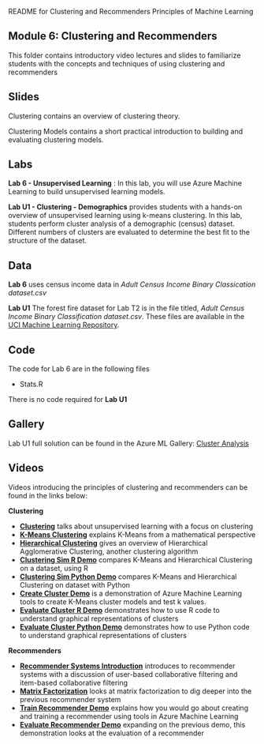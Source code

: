 README for Clustering and Recommenders
Principles of Machine Learning 
## Module 6: Clustering and Recommenders

This folder contains introductory video lectures and slides to familiarize students with the concepts and techniques of using clustering and recommenders

## Slides  

Clustering contains an overview of clustering theory.

Clustering Models contains a short practical introduction to building and evaluating clustering models.

## Labs

**Lab 6 - Unsupervised Learning** : In this lab, you will use Azure Machine Learning to build unsupervised learning models.

**Lab U1 - Clustering - Demographics** provides students with a hands-on overview of unsupervised learning using k-means clustering. In this lab, students perform cluster analysis of a demographic (census) dataset. Different numbers of clusters are evaluated to determine the best fit to the structure of the dataset.

## Data

**Lab 6** uses census income data in *Adult Census Income Binary Classication dataset.csv*

**Lab U1** The forest fire dataset for Lab T2 is in the file titled, *Adult Census Income Binary Classification dataset.csv*. These files are available in the [UCI Machine Learning Repository](http://archive.ics.uci.edu/ml/datasets/Adult).

## Code

The code for Lab 6 are in the following files
- Stats.R

There is no code required for **Lab U1**

## Gallery

Lab U1 full solution can be found in the Azure ML Gallery: [Cluster Analysis](http://gallery.azureml.net/Details/96a27128190d4dd38d861c59fb3f2abc)


## Videos  

Videos introducing the principles of clustering and recommenders can be found in the links below:

**Clustering**
- **[Clustering](https://youtu.be/kHra3poZ8r0)** talks about unsupervised learning with a focus on clustering
- **[K-Means Clustering](https://youtu.be/eo7S8XN1KKs)** explains K-Means from a mathematical perspective
- **[Hierarchical Clustering](https://youtu.be/kuIUzQTNAGA)** gives an overview of Hierarchical Agglomerative Clustering, another clustering algorithm
- **[Clustering Sim R Demo](https://youtu.be/y0IW0EaKZHc)** compares K-Means and Hierarchical Clustering on a dataset, using R
- **[Clustering Sim Python Demo](https://youtu.be/CEPIanO4AE4)** compares K-Means and Hierarchical Clustering on dataset with Python
- **[Create Cluster Demo](https://youtu.be/W9zcbsgRtyE)** is a demonstration of Azure Machine Learning tools to create K-Means cluster models and test k values.
- **[Evaluate Cluster R Demo](https://youtu.be/CjhXATlF2SE)** demonstrates how to use R code to understand graphical representations of clusters
- **[Evaluate Cluster Python Demo](https://youtu.be/6Cm9syE1uqw)** demonstrates how to use Python code to understand graphical representations of clusters

**Recommenders**
- **[Recommender Systems Introduction](https://youtu.be/P_PpBgFaeUs)** introduces to recommender systems with a discussion of user-based collaborative filtering and item-based collaborative filtering
- **[Matrix Factorization](https://youtu.be/z3Ue9LxrC7M)** looks at matrix factorization to dig deeper into the previous recommender system
- **[Train Recommender Demo](https://youtu.be/uJH0AhqAPIY)** explains how you would go about creating and training a recommender using tools in Azure Machine Learning
- **[Evaluate Recommender Demo](https://youtu.be/7ywqil5WtGA)** expanding on the previous demo, this demonstration looks at the evaluation of a recommender


